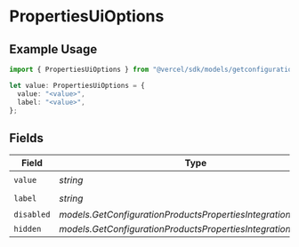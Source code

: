 # PropertiesUiOptions

## Example Usage

```typescript
import { PropertiesUiOptions } from "@vercel/sdk/models/getconfigurationproductsop.js";

let value: PropertiesUiOptions = {
  value: "<value>",
  label: "<value>",
};
```

## Fields

| Field                                                           | Type                                                            | Required                                                        | Description                                                     |
| --------------------------------------------------------------- | --------------------------------------------------------------- | --------------------------------------------------------------- | --------------------------------------------------------------- |
| `value`                                                         | *string*                                                        | :heavy_check_mark:                                              | N/A                                                             |
| `label`                                                         | *string*                                                        | :heavy_check_mark:                                              | N/A                                                             |
| `disabled`                                                      | *models.GetConfigurationProductsPropertiesIntegrationsDisabled* | :heavy_minus_sign:                                              | N/A                                                             |
| `hidden`                                                        | *models.GetConfigurationProductsPropertiesIntegrationsHidden*   | :heavy_minus_sign:                                              | N/A                                                             |